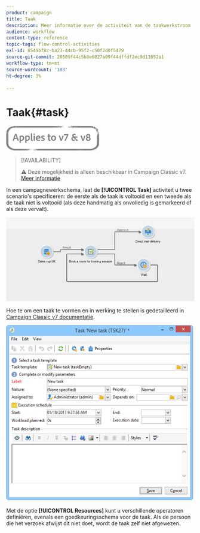 ```yaml
---
product: campaign
title: Taak
description: Meer informatie over de activiteit van de taakwerkstroom
audience: workflow
content-type: reference
topic-tags: flow-control-activities
exl-id: 8549bf8c-ba23-44cb-95f2-c50f2d0f5479
source-git-commit: 20509f44c5b8e0827a09f44dffdf2ec9d11652a1
workflow-type: tm+mt
source-wordcount: '103'
ht-degree: 3%

---
```


# Taak{#task}

![](../../assets/common.svg)

>[!AVAILABILITY]
>
>:warning: Deze mogelijkheid is alleen beschikbaar in Campaign Classic v7. [Meer informatie](../../mrm/using/creating-and-managing-tasks.md)

In een campagnewerkschema, laat de **[!UICONTROL Task]** activiteit u twee scenario&#39;s specificeren: de eerste als de taak is voltooid en een tweede als de taak niet is voltooid (als deze handmatig als onvolledig is gemarkeerd of als deze vervalt).

![](assets/mrm_task_in_workflow.png)

Hoe te om een taak te vormen en in werking te stellen is gedetailleerd in [Campaign Classic v7 documentatie](../../mrm/using/creating-and-managing-tasks.md).

![](assets/wkf_task_activity.png)

Met de optie **[!UICONTROL Resources]** kunt u verschillende operatoren definiëren, evenals een goedkeuringsschema voor de taak. Als de persoon die het verzoek afwijst dit niet doet, wordt de taak zelf niet afgewezen.
